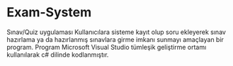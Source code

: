 # Exam-System
Sınav/Quiz uygulaması
Kullanıcılara sisteme kayıt olup soru ekleyerek sınav hazırlama ya da hazırlanmış sınavlara girme imkanı sunmayı amaçlayan bir program.
Program Microsoft Visual Studio tümleşik geliştirme ortamı kullanılarak c# dilinde kodlanmıştır.
